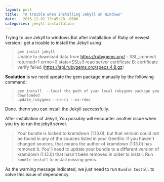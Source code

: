 ```yaml
---
layout: post
title:  "A trouble when installing Jekyll on Windows"
date:   2016-12-02 13:45:20 -0600
categories: jekyll installation
---
```

Trying to use Jekyll to windows.But after installation of Ruby of newest version.I get a trouble to install the Jekyll using  

 
>`gem instal jekyll`  
>Unable to download data from https://rubygems.org/ - SSL_connect returned=1 errno=0 state=SSLv3 read server certificate B: certificate verify failed (https://api.rubygems.org/specs.4.8.gz)  


**Soulution** is we need update the gem package manually by the following command:  

>`gem install  --local the path of your local rubygems package you downloaded`   
>`update_rubygems --no-ri --no-rdoc`

Done. thenn you can install the Jekyll successfully.


After installation of Jekyll, You possibly will encounter another issue when you try to run the jekyll server. 

>Your bundle is locked to kramdown (1.13.0), but that version could not be found in any of the sources listed in your Gemfile. If you haven't changed sources, that means the author of kramdown (1.13.0) has removed it. You'll need to update your bundle to a different version of kramdown (1.13.0) that hasn't been removed in order to install.
Run `bundle install` to install missing gems.

As the warning message indicated, we just need to run `Bundle Install` to solve this issue of dependency.